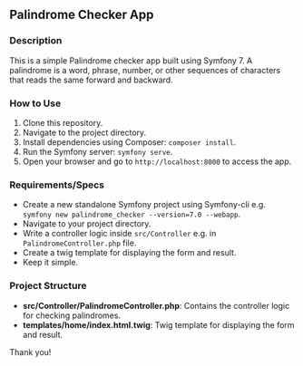 ## Palindrome Checker App

### Description

This is a simple Palindrome checker app built using Symfony 7. A palindrome is a word, phrase, number, or other sequences of characters that reads the same forward and backward.

### How to Use

1. Clone this repository.
2. Navigate to the project directory.
3. Install dependencies using Composer: `composer install`.
4. Run the Symfony server: `symfony serve`.
5. Open your browser and go to `http://localhost:8000` to access the app.

### Requirements/Specs

- Create a new standalone Symfony project using Symfony-cli e.g. `symfony new palindrome_checker --version=7.0 --webapp`.
- Navigate to your project directory.
- Write a controller logic inside `src/Controller` e.g. in `PalindromeController.php` file.
- Create a twig template for displaying the form and result.
- Keep it simple.

### Project Structure

- **src/Controller/PalindromeController.php**: Contains the controller logic for checking palindromes.
- **templates/home/index.html.twig**: Twig template for displaying the form and result.

Thank you!
